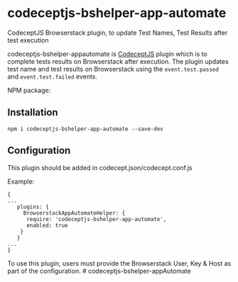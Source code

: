 
# codeceptjs-bshelper-app-automate
CodeceptJS Browserstack plugin, to update Test Names, Test Results after test execution 

codeceptjs-bshelper-appautomate is [CodeceptJS](https://codecept.io/) plugin which is to complete tests results on Browserstack after execution. The plugin updates test name and
test results on Browserstack using the `event.test.passed` and `event.test.failed` events.

NPM package: 

## Installation
`npm i codeceptjs-bshelper-app-automate --save-dev`

## Configuration

This plugin should be added in codecept.json/codecept.conf.js

Example:

```
{
...
   plugins: {
     BrowserstackAppAutomateHelper: {
      require: 'codeceptjs-bshelper-app-automate',
      enabled: true
    }
   }
...
}
```
To use this plugin, users must provide the Browserstack User, Key & Host as part of the configuration.
#   c o d e c e p t j s - b s h e l p e r - a p p A u t o m a t e 
